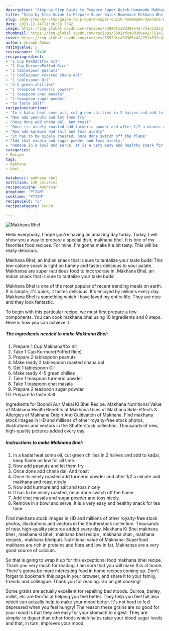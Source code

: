 ```yaml
---
description: "Step-by-Step Guide to Prepare Super Quick Homemade Makhana Bhel"
title: "Step-by-Step Guide to Prepare Super Quick Homemade Makhana Bhel"
slug: 3059-step-by-step-guide-to-prepare-super-quick-homemade-makhana-bhel
date: 2021-12-14T11:36:33.734Z
image: https://img-global.cpcdn.com/recipes/5592dfca0d386e42/751x532cq70/makhana-bhel-recipe-main-photo.jpg
thumbnail: https://img-global.cpcdn.com/recipes/5592dfca0d386e42/751x532cq70/makhana-bhel-recipe-main-photo.jpg
cover: https://img-global.cpcdn.com/recipes/5592dfca0d386e42/751x532cq70/makhana-bhel-recipe-main-photo.jpg
author: Joseph Adams
ratingvalue: 5
reviewcount: 17490
recipeingredient:
- "1 Cup Makhanafox nit"
- "1 Cup KurmurePuffed Rice"
- "2 tablespoon peanuts"
- "2 tablespoon roasted chana dal"
- "1 tablespoon Oil"
- "4-5 green chillies"
- "1 teaspoon turmeric powder"
- "1 teaspoon chat masala"
- "2 teaspoon sugar powder"
- "to taste Salt"
recipeinstructions:
- "In a kadai heat some oil, cut green chillies in 2 halves and add to kadai, keep flame on low for all time."
- "Now add peanuts and let them fry"
- "Once done add chana dal. And roast"
- "Once its nicely roasted add turmeric powder and after 1/2 a minute add makhana and roast nicely"
- "Now add kurmure and salt and toss nicely"
- "It has to be nicely roasted, once done switch off the flame"
- "Add chat masala and sugar powder and toss nicely."
- "Remove in a bowl and serve. It is a very easy and healthy snack for tea time."
categories:
- Recipe
tags:
- makhana
- bhel

katakunci: makhana bhel 
nutrition: 130 calories
recipecuisine: American
preptime: "PT24M"
cooktime: "PT37M"
recipeyield: "2"
recipecategory: Lunch

---
```



![Makhana Bhel](https://img-global.cpcdn.com/recipes/5592dfca0d386e42/751x532cq70/makhana-bhel-recipe-main-photo.jpg)

Hello everybody, I hope you're having an amazing day today. Today, I will show you a way to prepare a special dish, makhana bhel. It is one of my favorites food recipes. For mine, I'm gonna make it a bit tasty. This will be really delicious.

Makhana Bhel, an Indian snack that is sure to tantalize your taste buds! This low-calorie snack is light on tummy and tastes delicious to your palate. Makhanas are super nutritious food to incorporate in. Makhana Bhel, an Indian snack that is sure to tantalize your taste buds!

Makhana Bhel is one of the most popular of recent trending meals on earth. It is simple, it's quick, it tastes delicious. It's enjoyed by millions every day. Makhana Bhel is something which I have loved my entire life. They are nice and they look fantastic.


To begin with this particular recipe, we must first prepare a few components. You can cook makhana bhel using 10 ingredients and 8 steps. Here is how you can achieve it.

<!--inarticleads1-->

##### The ingredients needed to make Makhana Bhel:

1. Prepare 1 Cup Makhana/fox nit
1. Take 1 Cup Kurmure(Puffed Rice)
1. Prepare 2 tablespoon peanuts
1. Make ready 2 tablespoon roasted chana dal
1. Get 1 tablespoon Oil
1. Make ready 4-5 green chillies
1. Take 1 teaspoon turmeric powder
1. Take 1 teaspoon chat masala
1. Prepare 2 teaspoon sugar powder
1. Prepare to taste Salt


Ingredients for Boondi Aur Makai Ki Bhel Recipe. Makhana Nutritional Value of Makhana Health Benefits of Makhana Uses of Makhana Side-Effects &amp; Allergies of Makhana Origin And Cultivation of Makhana. Find makhana stock images in HD and millions of other royalty-free stock photos, illustrations and vectors in the Shutterstock collection. Thousands of new, high-quality pictures added every day. 

<!--inarticleads2-->

##### Instructions to make Makhana Bhel:

1. In a kadai heat some oil, cut green chillies in 2 halves and add to kadai, keep flame on low for all time.
1. Now add peanuts and let them fry
1. Once done add chana dal. And roast
1. Once its nicely roasted add turmeric powder and after 1/2 a minute add makhana and roast nicely
1. Now add kurmure and salt and toss nicely
1. It has to be nicely roasted, once done switch off the flame
1. Add chat masala and sugar powder and toss nicely.
1. Remove in a bowl and serve. It is a very easy and healthy snack for tea time.


Find makhana stock images in HD and millions of other royalty-free stock photos, illustrations and vectors in the Shutterstock collection. Thousands of new, high-quality pictures added every day. Makhana Ki Bhel makhana bhel , makhana ki bhel , makhana bhel recipe , makhana chat , makhana recipes , makhana bhelpuri. Nutritional value of Makhana: Superfood makhana are rich in proteins and fibre and low in fat. Makhanas are a very good source of calcium. 

So that is going to wrap it up for this exceptional food makhana bhel recipe. Thank you very much for reading. I am sure that you will make this at home. There's gonna be more interesting food in home recipes coming up. Don't forget to bookmark this page in your browser, and share it to your family, friends and colleague. Thank you for reading. Go on get cooking!

Some grains are actually excellent for repelling bad moods. Quinoa, barley, millet, etc are terrific at helping you feel better. They help you feel full also which can actually help to make your mood better. It's not hard to feel depressed when you feel hungry! The reason these grains are so good for your mood is that they are easy for your stomach to digest. They are simpler to digest than other foods which helps raise your blood sugar levels and that, in turn, improves your mood.

